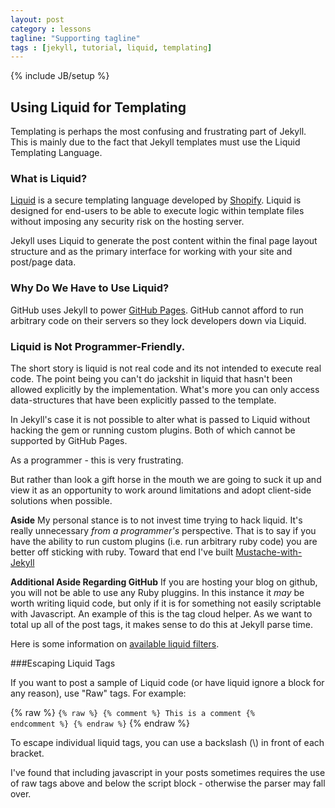 ```yaml
---
layout: post
category : lessons
tagline: "Supporting tagline"
tags : [jekyll, tutorial, liquid, templating]
---
```

{% include JB/setup %}

## Using Liquid for Templating

Templating is perhaps the most confusing and frustrating part of Jekyll.
This is mainly due to the fact that Jekyll templates must use the Liquid Templating Language.

### What is Liquid?

[Liquid](https://github.com/Shopify/liquid) is a secure templating language developed by [Shopify](http://shopify.com).
Liquid is designed for end-users to be able to execute logic within template files
without imposing any security risk on the hosting server.

Jekyll uses Liquid to generate the post content within the final page layout structure and as the primary interface for working with
your site and post/page data.

### Why Do We Have to Use Liquid?

GitHub uses Jekyll to power [GitHub Pages](http://pages.github.com/).
GitHub cannot afford to run arbitrary code on their servers so they lock developers down via Liquid.

### Liquid is Not Programmer-Friendly.

The short story is liquid is not real code and its not intended to execute real code.
The point being you can't do jackshit in liquid that hasn't been allowed explicitly by the implementation.
What's more you can only access data-structures that have been explicitly passed to the template.

In Jekyll's case it is not possible to alter what is passed to Liquid without hacking the gem or running custom plugins.
Both of which cannot be supported by GitHub Pages.

As a programmer - this is very frustrating.

But rather than look a gift horse in the mouth we are going to
suck it up and view it as an opportunity to work around limitations and adopt client-side solutions when possible.

**Aside**
My personal stance is to not invest time trying to hack liquid. It's really unnecessary
_from a programmer's_ perspective. That is to say if you have the ability to run custom plugins (i.e. run arbitrary ruby code)
you are better off sticking with ruby. Toward that end I've built [Mustache-with-Jekyll](http://github.com/plusjade/mustache-with-jekyll)

**Additional Aside Regarding GitHub**
If you are hosting your blog on github, you will not be able to use any Ruby pluggins. In this instance it *may* be worth writing liquid code, but only if it is for something not easily scriptable with Javascript. An example of this is the tag cloud helper. As we want to total up all of the post tags, it makes sense to do this at Jekyll parse time.

Here is some information on [available liquid filters](https://github.com/Shopify/liquid/wiki/Liquid-for-Designers).

###Escaping Liquid Tags

If you want to post a sample of Liquid code (or have liquid ignore a block for any reason), use "Raw" tags. For example:

{% raw %}
  <code>\{% raw %\}
    {% comment %}
    This is a comment 
    {% endcomment %}
  \{% endraw %\}</code>
{% endraw %}

To escape individual liquid tags, you can use a backslash (\\) in front of each bracket.

I've found that including javascript in your posts sometimes requires the use of raw tags above and below the script block - otherwise the parser may fall over.
